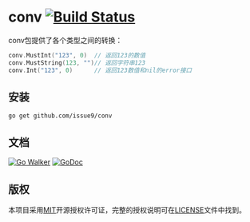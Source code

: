 conv
[![Build Status](https://travis-ci.org/issue9/conv.svg?branch=master)](https://travis-ci.org/issue9/conv)
======

conv包提供了各个类型之间的转换：

```go
conv.MustInt("123", 0)  // 返回123的数值
conv.MustString(123, "")// 返回字符串123
conv.Int("123", 0)      // 返回123数值和nil的error接口
```

安装
----

```shell
go get github.com/issue9/conv
```

文档
----

[![Go Walker](http://gowalker.org/api/v1/badge)](http://gowalker.org/github.com/issue9/conv)
[![GoDoc](https://godoc.org/github.com/issue9/conv?status.svg)](https://godoc.org/github.com/issue9/conv)

版权
----

本项目采用[MIT](http://opensource.org/licenses/MIT)开源授权许可证，完整的授权说明可在[LICENSE](LICENSE)文件中找到。

